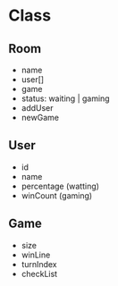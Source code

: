 # Class

## Room
- name
- user[]
- game
- status: waiting | gaming
- addUser
- newGame

## User
- id
- name
- percentage (watting)
- winCount (gaming)

## Game
- size
- winLine
- turnIndex
- checkList